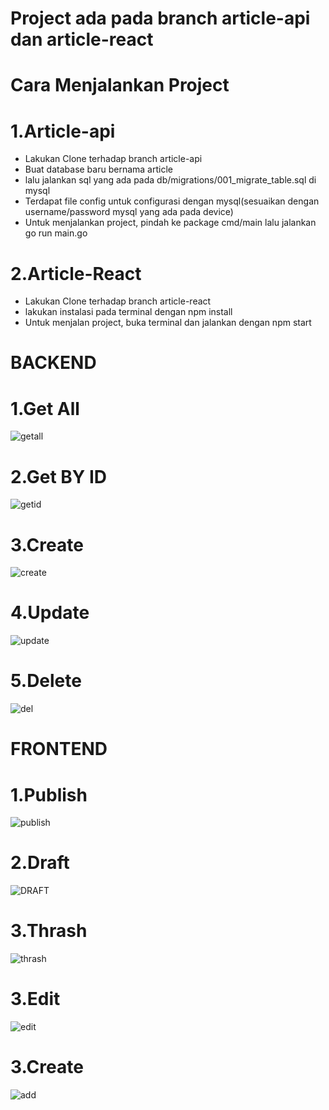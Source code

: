# **Project ada pada branch article-api dan article-react**
# **Cara Menjalankan Project**
# 1.Article-api
  - Lakukan Clone terhadap branch article-api
  - Buat database baru bernama article
  - lalu jalankan sql yang ada pada db/migrations/001_migrate_table.sql di mysql
  - Terdapat file config untuk configurasi dengan mysql(sesuaikan dengan username/password mysql yang ada pada device)
  - Untuk menjalankan project, pindah ke package cmd/main lalu jalankan go run main.go

# 2.Article-React
  - Lakukan Clone terhadap branch article-react
  - lakukan instalasi pada terminal dengan npm install
  - Untuk menjalan project, buka terminal dan jalankan dengan npm start


# BACKEND
# 1.Get All
![getall](https://github.com/geedotrar/React-Go-Article/assets/104245694/c291c27f-6184-4cd5-8be7-556a18837dc1)
# 2.Get BY ID 
![getid](https://github.com/geedotrar/React-Go-Article/assets/104245694/041e4dbf-5559-42f8-8963-7b3554cd8eef)
# 3.Create
![create](https://github.com/geedotrar/React-Go-Article/assets/104245694/c8bb875e-86a6-4351-87f1-7b861b003396)
# 4.Update
![update](https://github.com/geedotrar/React-Go-Article/assets/104245694/e99e3007-60b0-4cc0-93c7-e68d16248108)
# 5.Delete
![del](https://github.com/geedotrar/React-Go-Article/assets/104245694/7ebe32d6-26c2-4ad1-ad4c-08a2e2f40875)

# FRONTEND
# 1.Publish
![publish](https://github.com/geedotrar/React-Go-Article/assets/104245694/79fcee2b-e506-4a8f-91d0-5ace4fb59098)
# 2.Draft
![DRAFT](https://github.com/geedotrar/React-Go-Article/assets/104245694/21f5e88f-44ec-4bb2-83bb-7116ad666722)
# 3.Thrash
![thrash](https://github.com/geedotrar/React-Go-Article/assets/104245694/9290dafb-c7a1-4a97-b602-7e05a3905f40)
# 3.Edit
![edit](https://github.com/geedotrar/React-Go-Article/assets/104245694/3b5f608e-56b4-4950-be12-080b91c5d93d)
# 3.Create
![add](https://github.com/geedotrar/React-Go-Article/assets/104245694/85840814-9b16-4b2c-9959-23a1a29f0343)

